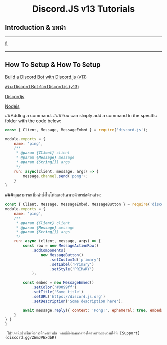 <div align="center">
  <p>
    <h1>Discord.JS v13 Tutorials</h1>
  </p>
</div>

## Introduction & บทนำ

***
นี้
***
## How To Setup & How To Setup

[Build a Discord Bot with Discord.js (v13)](https://dev.to/hypening/build-a-discord-bot-with-discord-js-v13-14mj)

[สร้าง Discord Bot ด้วย Discord.js (v13)](https://dev.to/hypening/build-a-discord-bot-with-discord-js-v13-14mj)

[Discordjs](https://discord.js.org/#/)

[Nodejs](https://nodejs.org/en/)

##Adding a command.
###You can simply add a command in the specific folder with the code below:
```javascript
const { Client, Message, MessageEmbed } = require('discord.js');

module.exports = {
    name: 'ping',
    /** 
     * @param {Client} client 
     * @param {Message} message 
     * @param {String[]} args 
     */
    run: async(client, message, args) => {
        message.channel.send('pong');
    }
}
```
###คุณสามารถเพิ่มคำสั่งในโฟลเดอร์เฉพาะด้วยรหัสด้านล่าง: 

```javascript
const { Client, Message, MessageEmbed, MessageButton } = require('discord.js');
module.exports = {
    name: 'ping',
    /** 
     * @param {Client} client 
     * @param {Message} message 
     * @param {String[]} args 
     */
    run: async (client, message, args) => {
        const row = new MessageActionRow()
            .addComponents(
                new MessageButton()
                    .setCustomId('primary')
                    .setLabel('Primary')
                    .setStyle('PRIMARY')
            );

        const embed = new MessageEmbed()
            .setColor('#0099ff')
            .setTitle('Some title')
            .setURL('https://discord.js.org')
            .setDescription('Some description here');

        await message.reply({ content: 'Pong!', ephemeral: true, embeds: [embed], components: [row] });
    }
} }
}
```

```fix This project is created for educational purposes only. If there is any error, you can inquire at [Support](discord.gg/ZWmJVExdbR)
 โปรเจคนี้สร้างขึ้นเพื่อการศึกษาเท่านั้น หากมีข้อผิดพลาดทางใดสามารถสอบถามได้ที่ [Support](discord.gg/ZWmJVExdbR)
 ```

